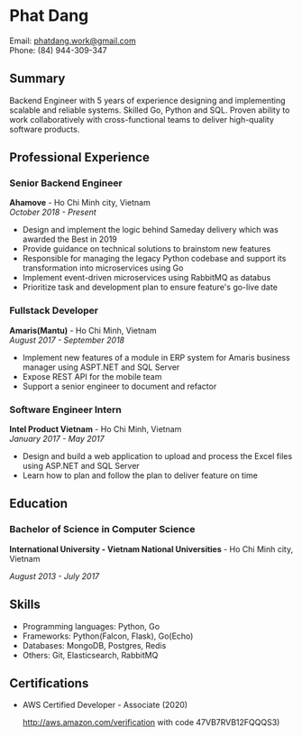 # Phat Dang

Email: phatdang.work@gmail.com<br>
Phone: (84) 944-309-347

## Summary

Backend Engineer with 5 years of experience designing and implementing scalable and reliable systems. Skilled Go, Python and SQL. Proven ability to work collaboratively with cross-functional teams to deliver high-quality software products.

## Professional Experience

### Senior Backend Engineer

**Ahamove** - Ho Chi Minh city, Vietnam<br>
*October 2018 - Present*

- Design and implement the logic behind Sameday delivery which was awarded the Best in 2019
- Provide guidance on technical solutions to brainstom new features
- Responsible for managing the legacy Python codebase and support its transformation into microservices using Go
- Implement event-driven microservices using RabbitMQ as databus
- Prioritize task and development plan to ensure feature's go-live date

### Fullstack Developer

**Amaris(Mantu)** - Ho Chi Minh, Vietnam<br>
*August 2017 - September 2018*

- Implement new features of a module in ERP system for Amaris business manager using ASPT.NET and SQL Server
- Expose REST API for the mobile team
- Support a senior engineer to document and refactor

### Software Engineer Intern
**Intel Product Vietnam** - Ho Chi Minh, Vietnam<br>
*January 2017 - May 2017*

- Design and build a web application to upload and process the Excel files using ASP.NET and SQL Server
- Learn how to plan and follow the plan to deliver feature on time

## Education

### Bachelor of Science in Computer Science

**International University - Vietnam National Universities** - Ho Chi Minh city, Vietnam

*August 2013 - July 2017*

## Skills

- Programming languages: Python, Go
- Frameworks: Python(Falcon, Flask), Go(Echo)
- Databases: MongoDB, Postgres, Redis
- Others: Git, Elasticsearch, RabbitMQ
  

## Certifications

- AWS Certified Developer - Associate (2020) 
  
  http://aws.amazon.com/verification with code 47VB7RVB12FQQQS3)